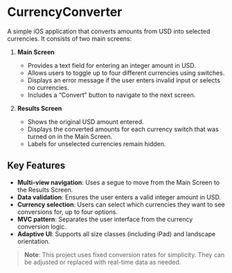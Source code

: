 # CurrencyConverter

A simple iOS application that converts amounts from USD into selected currencies. It consists of two main screens:

1. **Main Screen**  
   - Provides a text field for entering an integer amount in USD.  
   - Allows users to toggle up to four different currencies using switches.  
   - Displays an error message if the user enters invalid input or selects no currencies.  
   - Includes a “Convert” button to navigate to the next screen.

2. **Results Screen**  
   - Shows the original USD amount entered.  
   - Displays the converted amounts for each currency switch that was turned on in the Main Screen.  
   - Labels for unselected currencies remain hidden.

## Key Features

- **Multi-view navigation**: Uses a segue to move from the Main Screen to the Results Screen.  
- **Data validation**: Ensures the user enters a valid integer amount in USD.  
- **Currency selection**: Users can select which currencies they want to see conversions for, up to four options.  
- **MVC pattern**: Separates the user interface from the currency conversion logic.  
- **Adaptive UI**: Supports all size classes (including iPad) and landscape orientation.

> **Note**: This project uses fixed conversion rates for simplicity. They can be adjusted or replaced with real-time data as needed.
